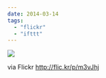 ```yaml
---
date: 2014-03-14
tags: 
  - "flickr"
  - "ifttt"
---
```


![](http://farm8.staticflickr.com/7082/13155568834_097a7ff42a_b.jpg)  

  
  
via Flickr http://flic.kr/p/m3vJhj
